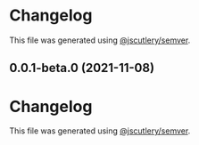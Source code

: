 # Changelog

This file was generated using [@jscutlery/semver](https://github.com/jscutlery/semver).

## 0.0.1-beta.0 (2021-11-08)



# Changelog

This file was generated using [@jscutlery/semver](https://github.com/jscutlery/semver).
